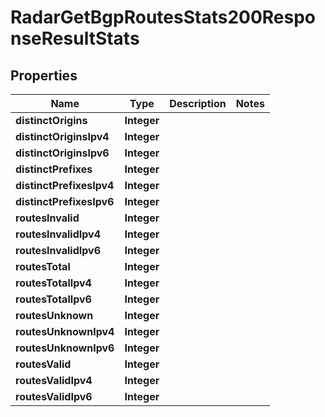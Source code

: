 

# RadarGetBgpRoutesStats200ResponseResultStats


## Properties

| Name | Type | Description | Notes |
|------------ | ------------- | ------------- | -------------|
|**distinctOrigins** | **Integer** |  |  |
|**distinctOriginsIpv4** | **Integer** |  |  |
|**distinctOriginsIpv6** | **Integer** |  |  |
|**distinctPrefixes** | **Integer** |  |  |
|**distinctPrefixesIpv4** | **Integer** |  |  |
|**distinctPrefixesIpv6** | **Integer** |  |  |
|**routesInvalid** | **Integer** |  |  |
|**routesInvalidIpv4** | **Integer** |  |  |
|**routesInvalidIpv6** | **Integer** |  |  |
|**routesTotal** | **Integer** |  |  |
|**routesTotalIpv4** | **Integer** |  |  |
|**routesTotalIpv6** | **Integer** |  |  |
|**routesUnknown** | **Integer** |  |  |
|**routesUnknownIpv4** | **Integer** |  |  |
|**routesUnknownIpv6** | **Integer** |  |  |
|**routesValid** | **Integer** |  |  |
|**routesValidIpv4** | **Integer** |  |  |
|**routesValidIpv6** | **Integer** |  |  |



